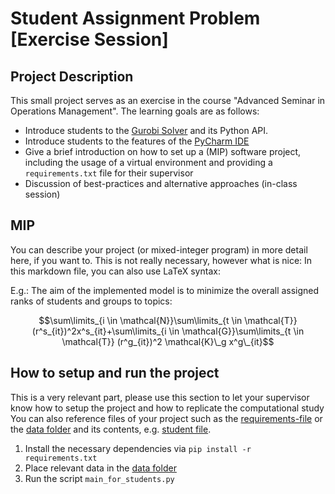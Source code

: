 # Student Assignment Problem [Exercise Session] #

## Project Description ##
This small project serves as an exercise in the course "Advanced Seminar in Operations Management".
The learning goals are as follows:
- Introduce students to the [Gurobi Solver](https://www.gurobi.com/) and its Python API.
- Introduce students to the features of the [PyCharm IDE](https://www.jetbrains.com/de-de/pycharm/)
- Give a brief introduction on how to set up a (MIP) software project, including the usage of a virtual environment and providing 
a `requirements.txt` file for their supervisor
- Discussion of best-practices and alternative approaches (in-class session)

## MIP ##
You can describe your project (or mixed-integer program) in more detail here, if you want to. This is not really necessary, however what is nice:
In this markdown file, you can also use LaTeX syntax:

E.g.:
The aim of the implemented model is to minimize the overall assigned ranks of students and groups to topics:

$$\sum\limits_{i \in \mathcal{N}}\sum\limits_{t \in \mathcal{T}} (r^s_{it})^2x^s_{it}+\sum\limits_{i \in \mathcal{G}}\sum\limits_{t \in \mathcal{T}} (r^g_{it})^2 \mathcal{K}\_g x^g\_{it}$$

## How to setup and run the project ##
This is a very relevant part, please use this section to let your supervisor know how to setup the project and how to replicate the computational study
You can also reference files of your project such as the [requirements-file](requirements.txt) or the [data folder](data) and its contents, e.g. [student file](data/students.json).

1. Install the necessary dependencies via `pip install -r requirements.txt`
2. Place relevant data in the [data folder](data)
3. Run the script `main_for_students.py`